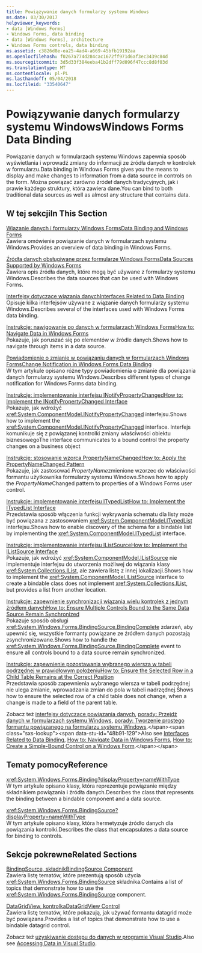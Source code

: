 ```yaml
---
title: Powiązywanie danych formularzy systemu Windows
ms.date: 03/30/2017
helpviewer_keywords:
- data [Windows Forms]
- Windows Forms, data binding
- data [Windows Forms], architecture
- Windows Forms controls, data binding
ms.assetid: c3826d8e-ea25-4ad4-a669-45bfb19192aa
ms.openlocfilehash: f0267a774d284cac1672ff971d6af3ec3439c84d
ms.sourcegitcommit: 3d5d33f384eeba41b2dff79d096f47ccc8d8f03d
ms.translationtype: MT
ms.contentlocale: pl-PL
ms.lasthandoff: 05/04/2018
ms.locfileid: "33540647"
---
```

# <a name="windows-forms-data-binding"></a><span data-ttu-id="48b91-102">Powiązywanie danych formularzy systemu Windows</span><span class="sxs-lookup"><span data-stu-id="48b91-102">Windows Forms Data Binding</span></span>
<span data-ttu-id="48b91-103">Powiązanie danych w formularzach systemu Windows zapewnia sposób wyświetlania i wprowadź zmiany do informacji ze źródła danych w kontrolek w formularzu.</span><span class="sxs-lookup"><span data-stu-id="48b91-103">Data binding in Windows Forms gives you the means to display and make changes to information from a data source in controls on the form.</span></span> <span data-ttu-id="48b91-104">Można powiązać zarówno źródeł danych tradycyjnych, jak i prawie każdego struktury, która zawiera dane.</span><span class="sxs-lookup"><span data-stu-id="48b91-104">You can bind to both traditional data sources as well as almost any structure that contains data.</span></span>  
  
## <a name="in-this-section"></a><span data-ttu-id="48b91-105">W tej sekcji</span><span class="sxs-lookup"><span data-stu-id="48b91-105">In This Section</span></span>  
 [<span data-ttu-id="48b91-106">Wiązanie danych i formularzy Windows Forms</span><span class="sxs-lookup"><span data-stu-id="48b91-106">Data Binding and Windows Forms</span></span>](../../../docs/framework/winforms/data-binding-and-windows-forms.md)  
 <span data-ttu-id="48b91-107">Zawiera omówienie powiązanie danych w formularzach systemu Windows.</span><span class="sxs-lookup"><span data-stu-id="48b91-107">Provides an overview of data binding in Windows Forms.</span></span>  
  
 [<span data-ttu-id="48b91-108">Źródła danych obsługiwane przez formularze Windows Forms</span><span class="sxs-lookup"><span data-stu-id="48b91-108">Data Sources Supported by Windows Forms</span></span>](../../../docs/framework/winforms/data-sources-supported-by-windows-forms.md)  
 <span data-ttu-id="48b91-109">Zawiera opis źródła danych, które mogą być używane z formularzy systemu Windows.</span><span class="sxs-lookup"><span data-stu-id="48b91-109">Describes the data sources that can be used with Windows Forms.</span></span>  
  
 [<span data-ttu-id="48b91-110">Interfejsy dotyczące wiązania danych</span><span class="sxs-lookup"><span data-stu-id="48b91-110">Interfaces Related to Data Binding</span></span>](../../../docs/framework/winforms/interfaces-related-to-data-binding.md)  
 <span data-ttu-id="48b91-111">Opisuje kilka interfejsów używane z wiązanie danych formularzy systemu Windows.</span><span class="sxs-lookup"><span data-stu-id="48b91-111">Describes several of the interfaces used with Windows Forms data binding.</span></span>  
  
 [<span data-ttu-id="48b91-112">Instrukcje: nawigowanie po danych w formularzach Windows Forms</span><span class="sxs-lookup"><span data-stu-id="48b91-112">How to: Navigate Data in Windows Forms</span></span>](../../../docs/framework/winforms/how-to-navigate-data-in-windows-forms.md)  
 <span data-ttu-id="48b91-113">Pokazuje, jak poruszać się po elementów w źródle danych.</span><span class="sxs-lookup"><span data-stu-id="48b91-113">Shows how to navigate through items in a data source.</span></span>  
  
 [<span data-ttu-id="48b91-114">Powiadomienie o zmianie w powiązaniu danych w formularzach Windows Forms</span><span class="sxs-lookup"><span data-stu-id="48b91-114">Change Notification in Windows Forms Data Binding</span></span>](../../../docs/framework/winforms/change-notification-in-windows-forms-data-binding.md)  
 <span data-ttu-id="48b91-115">W tym artykule opisano różne typy powiadomienia o zmianie dla powiązania danych formularzy systemu Windows.</span><span class="sxs-lookup"><span data-stu-id="48b91-115">Describes different types of change notification for Windows Forms data binding.</span></span>  
  
 [<span data-ttu-id="48b91-116">Instrukcje: implementowanie interfejsu INotifyPropertyChanged</span><span class="sxs-lookup"><span data-stu-id="48b91-116">How to: Implement the INotifyPropertyChanged Interface</span></span>](../../../docs/framework/winforms/how-to-implement-the-inotifypropertychanged-interface.md)  
 <span data-ttu-id="48b91-117">Pokazuje, jak wdrożyć <xref:System.ComponentModel.INotifyPropertyChanged> interfejsu.</span><span class="sxs-lookup"><span data-stu-id="48b91-117">Shows how to implement the <xref:System.ComponentModel.INotifyPropertyChanged> interface.</span></span> <span data-ttu-id="48b91-118">Interfejs komunikuje się z powiązanej kontrolki zmiany właściwości obiektu biznesowego</span><span class="sxs-lookup"><span data-stu-id="48b91-118">The interface  communicates to a bound control the property changes on a business object</span></span>  
  
 [<span data-ttu-id="48b91-119">Instrukcje: stosowanie wzorca PropertyNameChanged</span><span class="sxs-lookup"><span data-stu-id="48b91-119">How to: Apply the PropertyNameChanged Pattern</span></span>](../../../docs/framework/winforms/how-to-apply-the-propertynamechanged-pattern.md)  
 <span data-ttu-id="48b91-120">Pokazuje, jak zastosować *PropertyName*zmienione wzorzec do właściwości formantu użytkownika formularzy systemu Windows.</span><span class="sxs-lookup"><span data-stu-id="48b91-120">Shows how to apply the *PropertyName*Changed pattern to properties of a Windows Forms user control.</span></span>  
  
 [<span data-ttu-id="48b91-121">Instrukcje: implementowanie interfejsu ITypedList</span><span class="sxs-lookup"><span data-stu-id="48b91-121">How to: Implement the ITypedList Interface</span></span>](../../../docs/framework/winforms/how-to-implement-the-itypedlist-interface.md)  
 <span data-ttu-id="48b91-122">Przedstawia sposób włączenia funkcji wykrywania schematu dla listy może być powiązana z zastosowaniem <xref:System.ComponentModel.ITypedList> interfejsu.</span><span class="sxs-lookup"><span data-stu-id="48b91-122">Shows how to enable discovery of the schema for a bindable list by implementing the <xref:System.ComponentModel.ITypedList> interface.</span></span>  
  
 [<span data-ttu-id="48b91-123">Instrukcje: implementowanie interfejsu IListSource</span><span class="sxs-lookup"><span data-stu-id="48b91-123">How to: Implement the IListSource Interface</span></span>](../../../docs/framework/winforms/how-to-implement-the-ilistsource-interface.md)  
 <span data-ttu-id="48b91-124">Pokazuje, jak wdrożyć <xref:System.ComponentModel.IListSource> nie implementuje interfejsu do utworzenia możliwej do wiązania klasy <xref:System.Collections.IList>, ale zawiera listę z innej lokalizacji.</span><span class="sxs-lookup"><span data-stu-id="48b91-124">Shows how to implement the <xref:System.ComponentModel.IListSource> interface to create a bindable class does not implement <xref:System.Collections.IList>, but provides a list from another location.</span></span>  
  
 [<span data-ttu-id="48b91-125">Instrukcje: zapewnienie synchronizacji wiązania wielu kontrolek z jednym źródłem danych</span><span class="sxs-lookup"><span data-stu-id="48b91-125">How to: Ensure Multiple Controls Bound to the Same Data Source Remain Synchronized</span></span>](../../../docs/framework/winforms/multiple-controls-bound-to-data-source-synchronized.md)  
 <span data-ttu-id="48b91-126">Pokazuje sposób obsługi <xref:System.Windows.Forms.BindingSource.BindingComplete> zdarzeń, aby upewnić się, wszystkie formanty powiązane ze źródłem danych pozostają zsynchronizowane.</span><span class="sxs-lookup"><span data-stu-id="48b91-126">Shows how to handle the <xref:System.Windows.Forms.BindingSource.BindingComplete> event to ensure all controls bound to a data source remain synchronized.</span></span>  
  
 [<span data-ttu-id="48b91-127">Instrukcje: zapewnienie pozostawania wybranego wiersza w tabeli podrzędnej w prawidłowym położeniu</span><span class="sxs-lookup"><span data-stu-id="48b91-127">How to: Ensure the Selected Row in a Child Table Remains at the Correct Position</span></span>](../../../docs/framework/winforms/ensure-the-selected-row-in-a-child-table-correct.md)  
 <span data-ttu-id="48b91-128">Przedstawia sposób zapewnienia wybranego wiersza w tabeli podrzędnej nie ulega zmianie, wprowadzania zmian do pola w tabeli nadrzędnej.</span><span class="sxs-lookup"><span data-stu-id="48b91-128">Shows how to ensure the selected row of a child table does not change, when a change is made to a field of the parent table.</span></span>  
  
 <span data-ttu-id="48b91-129">Zobacz też [interfejsy dotyczące powiązania danych](http://msdn.microsoft.com/library/41e17s4b\(v=vs.110\)), [porady: Przejdź danych w formularzach systemu Windows](http://msdn.microsoft.com/library/b63ha24w\(v=vs.110\)), [porady: Tworzenie prostego formantu powiązanego na formularzu systemu Windows](http://msdn.microsoft.com/library/sw223a62\(v=vs.110\)).</span><span class="sxs-lookup"><span data-stu-id="48b91-129">Also see [Interfaces Related to Data Binding](http://msdn.microsoft.com/library/41e17s4b\(v=vs.110\)), [How to: Navigate Data in Windows Forms](http://msdn.microsoft.com/library/b63ha24w\(v=vs.110\)), [How to: Create a Simple-Bound Control on a Windows Form](http://msdn.microsoft.com/library/sw223a62\(v=vs.110\)).</span></span>  
  
## <a name="reference"></a><span data-ttu-id="48b91-130">Tematy pomocy</span><span class="sxs-lookup"><span data-stu-id="48b91-130">Reference</span></span>  
 <xref:System.Windows.Forms.Binding?displayProperty=nameWithType>  
 <span data-ttu-id="48b91-131">W tym artykule opisano klasy, która reprezentuje powiązanie między składnikiem powiązania i źródła danych.</span><span class="sxs-lookup"><span data-stu-id="48b91-131">Describes the class that represents the binding between a bindable component and a data source.</span></span>  
  
 <xref:System.Windows.Forms.BindingSource?displayProperty=nameWithType>  
 <span data-ttu-id="48b91-132">W tym artykule opisano klasy, która hermetyzuje źródło danych dla powiązania kontrolki.</span><span class="sxs-lookup"><span data-stu-id="48b91-132">Describes the class that encapsulates a data source for binding to controls.</span></span>  
  
## <a name="related-sections"></a><span data-ttu-id="48b91-133">Sekcje pokrewne</span><span class="sxs-lookup"><span data-stu-id="48b91-133">Related Sections</span></span>  
 [<span data-ttu-id="48b91-134">BindingSource, składnik</span><span class="sxs-lookup"><span data-stu-id="48b91-134">BindingSource Component</span></span>](../../../docs/framework/winforms/controls/bindingsource-component.md)  
 <span data-ttu-id="48b91-135">Zawiera listę tematów, które prezentują sposób użycia <xref:System.Windows.Forms.BindingSource> składnika.</span><span class="sxs-lookup"><span data-stu-id="48b91-135">Contains a list of topics that demonstrate how to use the <xref:System.Windows.Forms.BindingSource> component.</span></span>  
  
 [<span data-ttu-id="48b91-136">DataGridView, kontrolka</span><span class="sxs-lookup"><span data-stu-id="48b91-136">DataGridView Control</span></span>](../../../docs/framework/winforms/controls/datagridview-control-windows-forms.md)  
 <span data-ttu-id="48b91-137">Zawiera listę tematów, które pokazują, jak używać formantu datagrid może być powiązana.</span><span class="sxs-lookup"><span data-stu-id="48b91-137">Provides a list of topics that demonstrate how to use a bindable datagrid control.</span></span>  
  
 <span data-ttu-id="48b91-138">Zobacz też [uzyskiwanie dostępu do danych w programie Visual Studio](/visualstudio/data-tools/accessing-data-in-visual-studio).</span><span class="sxs-lookup"><span data-stu-id="48b91-138">Also see [Accessing Data in Visual Studio](/visualstudio/data-tools/accessing-data-in-visual-studio).</span></span>
